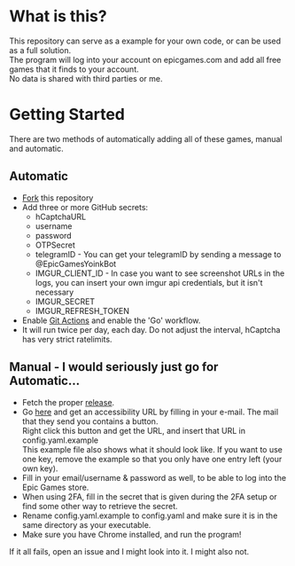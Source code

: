 # What is this?
This repository can serve as a example for your own code, or can be used as a full solution.  
The program will log into your account on epicgames.com and add all free games that it finds to your account.  
No data is shared with third parties or me.  
# Getting Started
There are two methods of automatically adding all of these games, manual and automatic.
## Automatic
- [Fork](https://github.com/hb0nes/epic-store-free-games-snatcher/fork)  this repository
- Add three or more GitHub secrets:
  - hCaptchaURL
  - username
  - password
  - OTPSecret
  - telegramID - You can get your telegramID by sending a message to @EpicGamesYoinkBot
  - IMGUR_CLIENT_ID - In case you want to see screenshot URLs in the logs, you can insert your own imgur api credentials, but it isn't necessary
  - IMGUR_SECRET
  - IMGUR_REFRESH_TOKEN
- Enable [Git Actions](https://docs.github.com/en/free-pro-team@latest/actions/managing-workflow-runs/disabling-and-enabling-a-workflow) and enable the 'Go' workflow.
- It will run twice per day, each day. Do not adjust the interval, hCaptcha has very strict ratelimits.  
## Manual - I would seriously just go for Automatic...
- Fetch the proper [release](https://github.com/hb0nes/epic-store-free-games-snatcher/releases). 
- Go [here](https://dashboard.hcaptcha.com/signup?type=accessibility) and get an accessibility URL by filling in your e-mail. The mail that they send you contains a button.  
Right click this button and get the URL, and insert that URL in config.yaml.example    
This example file also shows what it should look like. If you want to use one key, remove the example so that you only have one entry left (your own key).  
- Fill in your email/username & password as well, to be able to log into the Epic Games store.  
- When using 2FA, fill in the secret that is given during the 2FA setup or find some other way to retrieve the secret.
- Rename config.yaml.example to config.yaml and make sure it is in the same directory as your executable.
- Make sure you have Chrome installed, and run the program!  

If it all fails, open an issue and I might look into it.
I might also not.

